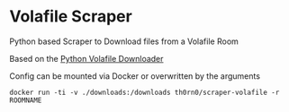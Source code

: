 # Volafile Scraper

Python based Scraper to Download files from a Volafile Room

Based on the [Python Volafile Downloader](https://github.com/kadranel/python-volafile-downloader)

Config can be mounted via Docker or overwritten by the arguments

```
docker run -ti -v ./downloads:/downloads th0rn0/scraper-volafile -r ROOMNAME
```